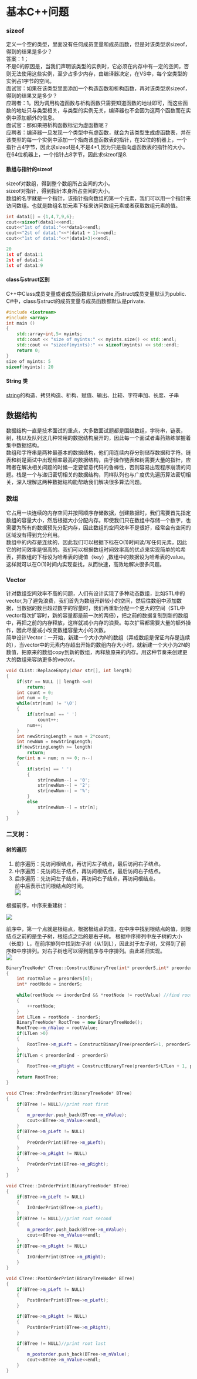 # 基本C++问题

### sizeof

定义一个空的类型，里面没有任何成员变量和成员函数，但是对该类型求sizeof，得到的结果是多少？  
答案：1；  
不是0的原因是，当我们声明该类型的实例时，它必须在内存中有一定的空间，否则无法使用这些实例，至少占多少内存，由编译器决定，在VS中，每个空类型的实例占1字节的空间。  
面试官：如果在该类型里面添加一个构造函数和析构函数，再对该类型求sizeof，得到的结果又是多少？  
应聘者：1。因为调用构造函数与析构函数只需要知道函数的地址即可，而这些函数的地址只与类型相关，与类型的实例无关，编译器也不会因为这两个函数而在实例中添加额外的信息。  
面试官：那如果把析构函数标记为虚函数呢？  
应聘者：编译器一旦发现一个类型中有虚函数，就会为该类型生成虚函数表，并在该类型的每一个实例中添加一个指向该虚函数表的指针，在32位的机器上，一个指针占4字节，因此求sizeof是4,不是4+1,因为只是指向虚函数表的指针的大小，在64位机器上，一个指针占8字节，因此求sizeof是8.

#### 数组与指针的sizeof

sizeof对数组，得到整个数组所占空间的大小。  
sizeof对指针，得到指针本身所占空间的大小。  
数组的名字就是一个指针，该指针指向数组的第一个元素，我们可以用一个指针来访问数组。也就是数组名加元素下标来访问数组元素或者获取数组元素的值。

```cpp
int data1[] = {1,4,7,9,6};
cout<<sizeof(data1)<<endl;
cout<<"1st of data1:"<<*data1<<endl;
cout<<"2st of data1:"<<*(data1 + 1)<<endl;
cout<<"1st of data1:"<<*(data1+3)<<endl;

20
1st of data1:1
2st of data1:4
1st of data1:9
```

#### class与struct区别

C++中Class成员变量或者成员函数默认private,而struct成员变量默认为public.  
C\#中，class与struct的成员变量与成员函数都默认是private.

```cpp
#include <iostream>
#include <array>
int main ()
{
    std::array<int,5> myints;
    std::cout << "size of myints:" << myints.size() << std::endl;
    std::cout << "sizeof(myints):" << sizeof(myints) << std::endl;
    return 0;
}
size of myints: 5
sizeof(myints): 20
```

#### String 类

[string](http://rsljdkt.iteye.com/blog/774188)的构造、拷贝构造、析构、赋值、输出、比较、字符串加、长度、子串

## 数据结构

数据结构一直是技术面试的重点，大多数面试题都是围绕数组，字符串，链表，树，栈以及队列这几种常用的数据结构展开的，因此每一个面试者毒药熟练掌握着集中数据结构。  
数组和字符串是两种最基本的数据结构，他们用连续内存分别储存数据和字符。链表和树是面试中出现频率最高的数据结构，由于操作链表和树需要大量的指针，应聘者在解决相关问题的时候一定要留意代码的鲁棒性，否则容易出现程序崩溃的问题。栈是一个与递归密切相关的数据结构，同样队列也与广度优先遍历算法密切相关，深入理解这两种数据结构能帮助我们解决很多算法问题。

### 数组

它占用一块连续的内存空间并按照顺序存储数据，创建数据时，我们需要首先指定数组的容量大小，然后根据大小分配内存。即使我们只在数组中存储一个数字，也需要为所有的数据预先分配内存，因此数组的空间效率不是很好，经常会有空闲的区域没有得到充分利用。  
数组中的内存是连续的，因此我们可以根据下标在O\(1\)时间读/写任何元素，因此它的时间效率是很高的。我们可以根据数组时间效率高的优点来实现简单的哈希表，把数组的下标设为哈希表的键值（key）,数组中的数据设为哈希表的value。这样就可以在O\(1\)时间内实现查找，从而快速，高效地解决很多问题。

### Vector

针对数组空间效率不高的问题，人们有设计实现了多种动态数组，比如STL中的vector,为了避免浪费，我们首先为数组开辟较小的空间，然后往数组中添加数据，当数据的数目超过数字的容量时，我们再重新分配一个更大的空间（STL中vector每次扩容时，新的容量都是前一次的两倍），把之前的数据复制到新的数组中，再把之前的内存释放，这样就减小内存的浪费。每次扩容都需要大量的额外操作，因此尽量减小改变数组容量大小的次数。  
简单设计Vector：一开始，新建一个大小为N的数组（弄成数组是保证内存是连续的），当vector中的元素内存超出开始的数组内存大小时，就新建一个大小为2N的数值，把原来的数组copy到新的数组，再释放原来的内存。用这种节奏来创建更大的数组来容纳更多的vector。

```cpp
void CList::ReplaceEmpty(char str[], int length)
{
    if(str == NULL || length <=0)
        return;
    int count = 0;
    int num = 0;
    while(str[num] != '\0')
    {
        if(str[num] == ' ')
            count++;
        num++;
    }
    int newStringLength = num + 2*count;
    int newNum = newStringLength;
    if(newStringLength >= length)
        return;
    for(int n = num; n >= 0; n--)
    {
        if(str[n] == ' ')
        {
            str[newNum--] = '0';
            str[newNum--] = '2';
            str[newNum--] = '%';
        }
        else
            str[newNum--] = str[n];
    }
}
```

### 二叉树：

#### 树的遍历

1. 前序遍历：先访问根结点，再访问左子结点，最后访问右子结点。  
2. 中序遍历：先访问左子结点，再访问根结点，最后访问右子结点。  
3. 后序遍历：先访问左子结点，再访问右子结点，再访问根结点。  
   前中后表示访问根结点的时间。  
   ![](/assets/Tree_ergodic.png)

根据前序，中序来重建树：

![](/assets/preOrder_inOrder_1.png)

前序中，第一个点就是根结点，根据根结点的值，在中序中找到根结点的值，则根结点之前的是坐子树，根结点之后的是右子树。 根据中序排列中左子树的大小（长度）L，在前序排列中找到左子树（从1到L），因此对于左子树，又得到了前序和中序排列。对右子树也可以得到前序与中序排列。由此递归实现。  
![](/assets/preOrder_inOrder_2.png)

```cpp
BinaryTreeNode* CTree::ConstructBinaryTree(int* preorderS,int* preorderEnd, int* inorderS, int* inorderEnd)
{
	int rootValue = preorderS[0];
	int* rootNode = inorderS;
	
	while(rootNode <= inorderEnd && *rootNode != rootValue) //find root in inorder
	{
		++rootNode;
	}
	int LTLen = rootNode - inorderS;
	BinaryTreeNode* RootTree = new BinaryTreeNode();
	RootTree->m_nValue = rootValue;
	if(LTLen >0)
	{
		RootTree->m_pLeft = ConstructBinaryTree(preorderS+1, preorderS+LTLen, inorderS, rootNode-1);
	}
	if(LTLen < preorderEnd - preorderS)
	{
		RootTree->m_pRight = ConstructBinaryTree(preorderS+LTLen + 1, preorderEnd, rootNode+1, inorderEnd);
	}
	return RootTree;
}

void CTree::PreOrderPrint(BinaryTreeNode* BTree)
{
	if(BTree != NULL)//print root first
	{
		m_preorder.push_back(BTree->m_nValue);
		cout<<BTree->m_nValue<<endl;
	}
	if(BTree->m_pLeft != NULL)
	{
		PreOrderPrint(BTree->m_pLeft);
	}
	if(BTree->m_pRight != NULL)
	{
		PreOrderPrint(BTree->m_pRight);
	}	
}

void CTree::InOrderPrint(BinaryTreeNode* BTree)
{
	if(BTree->m_pLeft != NULL)
	{
		InOrderPrint(BTree->m_pLeft);
	}
	if(BTree != NULL)//print root second
	{
		m_preorder.push_back(BTree->m_nValue);
		cout<<BTree->m_nValue<<endl;
	}
	if(BTree->m_pRight != NULL)
	{
		InOrderPrint(BTree->m_pRight);
	}	
}

void CTree::PostOrderPrint(BinaryTreeNode* BTree)
{
	if(BTree->m_pLeft != NULL)
	{
		PostOrderPrint(BTree->m_pLeft);
	}

	if(BTree->m_pRight != NULL)
	{
		PostOrderPrint(BTree->m_pRight);
	}	

	if(BTree != NULL)//print root last
	{
		m_postorder.push_back(BTree->m_nValue);
		cout<<BTree->m_nValue<<endl;
	}
}
```



